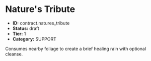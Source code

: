 # Nature's Tribute

- **ID:** contract.natures_tribute
- **Status:** draft
- **Tier:** 1
- **Category:** SUPPORT

Consumes nearby foliage to create a brief healing rain with optional cleanse.
